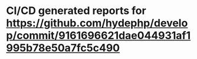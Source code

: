 # CI/CD generated reports for https://github.com/hydephp/develop/commit/9161696621dae044931af1995b78e50a7fc5c490
